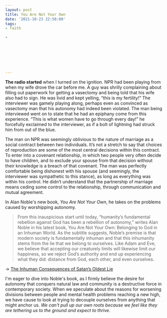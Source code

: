 ```yaml
---
layout: post
title: You Are Not Your Own
date: '2021-10-23 22:50:00'
tags:
- faith

- 







---
```


 **The radio started** when I turned on the ignition. NPR had been playing from when my wife drove the car before me. A guy was shrilly complaining about filling out paperwork for getting a vasectomy and being told that his wife also had to sign. He was livid and kept yelling, “this is my fertility!” The interviewer was gamely playing along, perhaps even as convinced as vasectomy man that his autonomy had indeed been violated. The man being interviewed went on to state that he had an epiphany come from this experience. “This is what women have to go through every day!” he forcefully exclaimed to the interviewer, as if a bolt of lightning had struck him from out of the blue.

The man on NPR was seemingly oblivious to the nature of marriage as a social contract between two individuals. It’s not a stretch to say that choices of reproduction are some of the most central decisions within this contract. To enter into a covenant relationship, in which two people very often decide to have children, and to exclude your spouse from that decision without their knowledge is a breach of that covenant. The man was perfectly comfortable being dishonest with his spouse (and seemingly, the interviewer was sympathetic to this stance), as long as everything was within his control. He didn’t understand that the partnership of marriage means ceding some control to the relationship, through communication and mutual agreement.

In Alan Noble's new book, _You Are Not Your Own_, he takes on the problems caused by worshipping autonomy.

> From this inauspicious start until today, “humanity’s fundamental rebellion against God has been a rebellion of autonomy,” writes Alan Noble in his latest book, You Are Not Your Own: Belonging to God in an Inhuman World. As the subtitle suggests, Noble’s premise is that modern society is fundamentally inhuman and that this inhumanity stems from the lie that we belong to ourselves. Like Adam and Eve, we believe that accepting our creaturely limits will likewise limit our happiness, so we reject God’s authority and end up experiencing what they did: distance from God, each other, and even ourselves.

→ [The Inhuman Consequences of Satan’s Oldest Lie](https://www.christianitytoday.com/ct/2021/november/alan-noble-not-your-own-belonging-god-inhuman-world.html)

I'm eager to dive into Noble's book, as I firmly believe the desire for autonomy that conquers natural law and community is a destructive force in contemporary society. When we speculate about the reasons for worsening divisions between people and mental health problems reaching a new high, we have cause to look at trying to decouple ourselves from anything that might anchor us. _We can't pull up our own roots because we feel like they are tethering us to the ground and expect to thrive._

